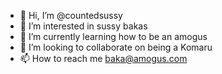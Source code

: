 - 👋 Hi, I’m @countedsussy
- 👀 I’m interested in sussy bakas
- 🌱 I’m currently learning how to be an amogus
- 💞️ I’m looking to collaborate on being a Komaru
- 📫 How to reach me baka@amogus.com

<!---
countedsussy/countedsussy is a ✨ special ✨ repository because its `README.md` (this file) appears on your GitHub profile.
You can click the Preview link to take a look at your changes.
--->
